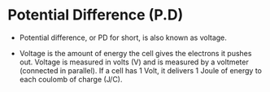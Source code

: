 # Potential Difference (P.D)

-   Potential difference, or PD for short, is also known as voltage.

-   Voltage is the amount of energy the cell gives the electrons it pushes out. Voltage is measured in volts (V) and is measured by a voltmeter (connected in parallel). If a cell has 1 Volt, it delivers 1 Joule of energy to each coulomb of charge (J/C).